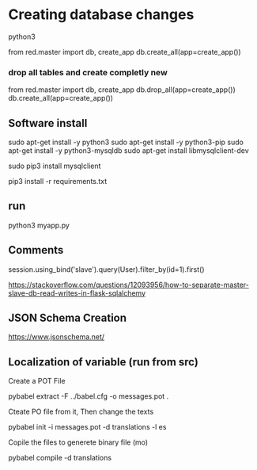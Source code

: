 # Creating database changes
python3

from red.master import db, create_app
db.create_all(app=create_app())

### drop all tables and create completly new

from red.master import db, create_app
db.drop_all(app=create_app())
db.create_all(app=create_app())

## Software install

sudo apt-get install -y python3
sudo apt-get install -y python3-pip
sudo apt-get install -y python3-mysqldb
sudo apt-get install libmysqlclient-dev

sudo pip3 install mysqlclient


<!-- sudo apt-get install python3-dev
sudo apt-get install libmysqlclient-dev
sudo apt-get install zlib1g-dev
sudo pip3 install mysqlclient -->

<!-- sudo apt-get install libmysqlclient-dev
sudo -H pip3 install mysqlclient -->

pip3 install -r requirements.txt

## run
python3 myapp.py

## Comments
session.using_bind('slave').query(User).filter_by(id=1).first() 

https://stackoverflow.com/questions/12093956/how-to-separate-master-slave-db-read-writes-in-flask-sqlalchemy

## JSON Schema Creation 
https://www.jsonschema.net/


## Localization of variable (run from src)

Create a POT File

pybabel extract -F ../babel.cfg -o messages.pot .

Cteate PO file from it, Then change the texts

pybabel init -i messages.pot -d translations -l es

Copile the files to generete binary file (mo)

pybabel compile -d translations

